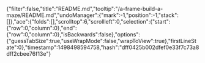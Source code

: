 {"filter":false,"title":"README.md","tooltip":"/a-frame-build-a-maze/README.md","undoManager":{"mark":-1,"position":-1,"stack":[]},"ace":{"folds":[],"scrolltop":6,"scrollleft":0,"selection":{"start":{"row":0,"column":0},"end":{"row":0,"column":0},"isBackwards":false},"options":{"guessTabSize":true,"useWrapMode":false,"wrapToView":true},"firstLineState":0},"timestamp":1498498594758,"hash":"dff0425b002dfef0e33f7c73a8dff2cbee76f13e"}